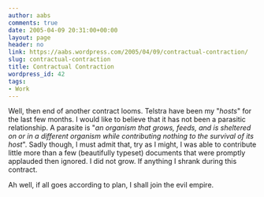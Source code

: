 ```yaml
---
author: aabs
comments: true
date: 2005-04-09 20:31:00+00:00
layout: page
header: no
link: https://aabs.wordpress.com/2005/04/09/contractual-contraction/
slug: contractual-contraction
title: Contractual Contraction
wordpress_id: 42
tags:
- Work
---
```


Well, then end of another contract looms. Telstra have been my "_hosts_" for the last few months. I would like to believe that it has not been a parasitic relationship. A parasite is "_an organism that grows, feeds, and is sheltered on or in a different organism while contributing nothing to the survival of its host_". Sadly though, I must admit that, try as I might, I was able to contribute little more than a few (beautifully typeset) documents that were promptly applauded then ignored. I did not grow. If anything I shrank during this contract.

Ah well, if all goes according to plan, I shall join the evil empire.
